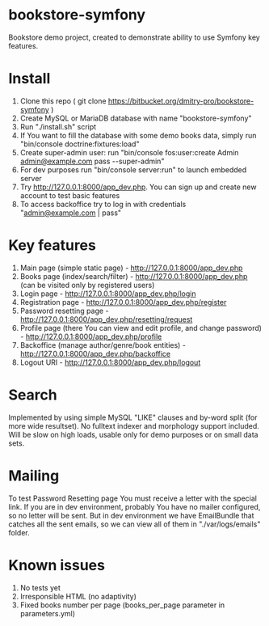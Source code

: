bookstore-symfony
=================

Bookstore demo project, created to demonstrate ability to use Symfony key features.


Install
=================
1. Clone this repo ( git clone https://bitbucket.org/dmitry-pro/bookstore-symfony )
2. Create MySQL or MariaDB database with name "bookstore-symfony"
3. Run "./install.sh" script
4. If You want to fill the database with some demo books data, simply run "bin/console doctrine:fixtures:load"
5. Create super-admin user: run "bin/console fos:user:create Admin admin@example.com pass --super-admin"
6. For dev purposes run "bin/console server:run" to launch embedded server
7. Try http://127.0.0.1:8000/app_dev.php. You can sign up and create new account to test basic features
8. To access backoffice try to log in with credentials "admin@example.com | pass"

Key features
=================

1. Main page (simple static page) - http://127.0.0.1:8000/app_dev.php
2. Books page (index/search/filter) - http://127.0.0.1:8000/app_dev.php (can be visited only by registered users)
3. Login page - http://127.0.0.1:8000/app_dev.php/login
4. Registration page - http://127.0.0.1:8000/app_dev.php/register
5. Password resetting page - http://127.0.0.1:8000/app_dev.php/resetting/request
3. Profile page (there You can view and edit profile, and change password) - http://127.0.0.1:8000/app_dev.php/profile
4. Backoffice (manage author/genre/book entities) - http://127.0.0.1:8000/app_dev.php/backoffice
5. Logout URI - http://127.0.0.1:8000/app_dev.php/logout

Search
=================

Implemented by using simple MySQL "LIKE" clauses and by-word split (for more wide resultset). No fulltext indexer and morphology support included.
Will be slow on high loads, usable only for demo purposes or on small data sets.

Mailing
=================

To test Password Resetting page You must receive a letter with the special link. If you are in dev environment, probably You have no mailer configured, so no letter will be sent.
But in dev environment we have EmailBundle that catches all the sent emails, so we can view all of them in "./var/logs/emails" folder.

Known issues
=================

1. No tests yet
2. Irresponsible HTML (no adaptivity)
3. Fixed books number per page (books_per_page parameter in parameters.yml)
